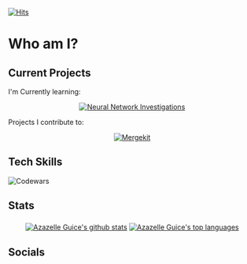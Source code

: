 [![Hits](https://hits.seeyoufarm.com/api/count/incr/badge.svg?url=https%3A%2F%2Fgithub.com%2FMonsterAzi&count_bg=%23DA1771&title_bg=%23000000&icon=&icon_color=%23E7E7E7&title=Viewers&edge_flat=false)](https://hits.seeyoufarm.com)

# Who am I?

## Current Projects
I'm Currently learning:
<p align="center">
  <a href="https://github.com/MonsterAzi/Neural-Investigations"><img src="https://github-readme-stats.vercel.app/api/pin/?username=MonsterAzi&repo=Neural-Investigations&show_icons=true&theme=dracula" alt="Neural Network Investigations" align="middle"></a>
</p>
Projects I contribute to:
<p align="center">
  <a href="https://github.com/arcee-ai/mergekit"><img src="https://github-readme-stats.vercel.app/api/pin/?username=arcee-ai&repo=mergekit&show_icons=true&theme=dracula" alt="Mergekit" align="middle"></a>
</p>

## Tech Skills

![Codewars](https://github.r2v.ch/codewars?user=MonsterAzi&top_languages=true&stroke=%23ffffff&theme=gradient_by_level&animation=false)
## Stats
<p align="center">
  <a href="https://github.com/MonsterAzi"><img src="https://github-readme-stats.vercel.app/api?username=MonsterAzi&show=reviews,discussions_started,discussions_answered,prs_merged_percentage&show_icons=true&theme=dracula" alt="Azazelle Guice's github stats" align="middle"></a>
  <a href="https://github.com/MonsterAzi"><img src="https://github-readme-stats.vercel.app/api/top-langs/?username=MonsterAzi&show_icons=true&theme=dracula&exclude_repo=Intro-Diagrams&layout=donut" alt="Azazelle Guice's top languages" align="middle"></a>
</p>

## Socials
